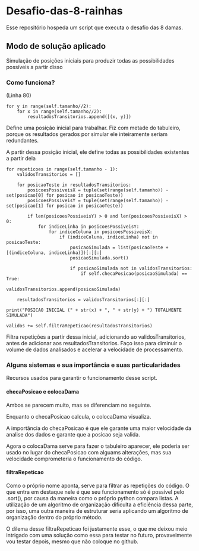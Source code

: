 # Desafio-das-8-rainhas
Esse repositório hospeda um script que executa o desafio das 8 damas.

## Modo de solução aplicado
Simulação de posições iniciais para produzir todas as possibilidades possíveis a partir disso

### Como funciona? 
(Linha 80)
```
for y in range(self.tamanho//2):
    for x in range(self.tamanho//2):
        resultadosTransitorios.append([(x, y)])
```
Define uma posição inicial para trabalhar. Fiz com metade do tabuleiro, porque os resultados gerados por simular ele inteiramente seriam redundantes.

A partir dessa posição inicial, ele define todas as possibilidades existentes a partir dela

```
for repeticoes in range(self.tamanho - 1):
    validosTransitorios = []

    for posicaoTeste in resultadosTransitorios:
        posicoesPossiveisX = tuple(set(range(self.tamanho)) - set(posicao[0] for posicao in posicaoTeste))
        posicoesPossiveisY = tuple(set(range(self.tamanho)) - set(posicao[1] for posicao in posicaoTeste))

        if len(posicoesPossiveisY) > 0 and len(posicoesPossiveisX) > 0:
            for indiceLinha in posicoesPossiveisY:
                for indiceColuna in posicoesPossiveisX:
                    if (indiceColuna, indiceLinha) not in posicaoTeste:
                        posicaoSimulada = list(posicaoTeste + [(indiceColuna, indiceLinha)])[:][:]
                        posicaoSimulada.sort()

                        if posicaoSimulada not in validosTransitorios:
                            if self.checaPosicao(posicaoSimulada) == True:
                                validosTransitorios.append(posicaoSimulada)
                
    resultadosTransitorios = validosTransitorios[:][:]

print("POSICAO INICIAL (" + str(x) + ", " + str(y) + ") TOTALMENTE SIMULADA")

validos += self.filtraRepeticao(resultadosTransitorios)
```
Filtra repetições a partir dessa inicial, adicionando ao validosTransitorios, antes de adicionar aos resultadosTransitorios. Faço isso para diminuir o volume de dados analisados e acelerar a velocidade de processamento.

### Alguns sistemas e sua importância e suas particularidades
Recursos usados para garantir o funcionamento desse script.

#### checaPosicao e colocaDama
Ambos se parecem muito, mas se diferenciam no seguinte.

Enquanto o checaPosicao calcula, o colocaDama visualiza.

A importância do checaPosicao é que ele garante uma maior velocidade da analise dos dados e garante que a posicao seja valida.

Agora o colocaDama serve para fazer o tabuleiro aparecer, ele poderia ser usado no lugar do checaPosicao com alguams alterações, mas sua velocidade comprometeria o funcionamento do código.

#### filtraRepeticao
Como o próprio nome aponta, serve para filtrar as repetições do código. O que entra em destaque nele é que seu funcionamento só é possível pelo .sort(), por causa da maneira como o próprio python compara listas.
A utilização de um algoritmo de organização dificulta a eficiência dessa parte, por isso, uma outra maneira de estruturar seria aplicando um algoritmo de organização dentro do próprio método.

O dilema desse filtraRepeticao foi justamente esse, o que me deixou meio intrigado com uma solução como essa para testar no futuro, provavelmente vou testar depois, mesmo que não coloque no github.
